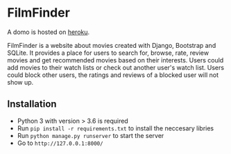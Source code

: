 # FilmFinder

A domo is hosted on [heroku](https://filmfinder.herokuapp.com).

FilmFinder is a website about movies created with Django, Bootstrap and SQLite. It provides a place for users to search for, browse, rate, review movies and get recommended movies based on their interests. Users could add movies to their watch lists or check out another user's watch list. Users could block other users, the ratings and reviews of a blocked user will not show up.

## Installation

- Python 3 with version > 3.6 is required
- Run `pip install -r requirements.txt` to install the neccesary libries
- Run `python manage.py runserver` to start the server
- Go to `http://127.0.0.1:8000/`
